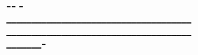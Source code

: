 # -____________________- -_____________________________________________________________________________________________________-
